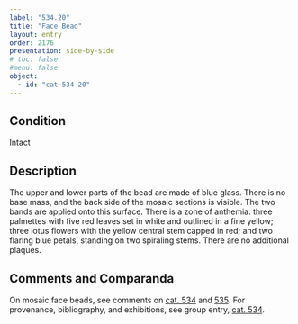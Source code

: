 ```yaml
---
label: "534.20"
title: "Face Bead"
layout: entry
order: 2176
presentation: side-by-side
# toc: false
#menu: false 
object:
  - id: "cat-534-20"
---
```


## Condition

Intact

## Description

The upper and lower parts of the bead are made of blue glass. There is no base mass, and the back side of the mosaic sections is visible. The two bands are applied onto this surface. There is a zone of anthemia: three palmettes with five red leaves set in white and outlined in a fine yellow; three lotus flowers with the yellow central stem capped in red; and two flaring blue petals, standing on two spiraling stems. There are no additional plaques.

## Comments and Comparanda

On mosaic face beads, see comments on [cat. 534](/catalogue/cat-534) and [535](/catalogue/cat-535). For provenance, bibliography, and exhibitions, see group entry, [cat. 534](/catalogue/cat-534).
